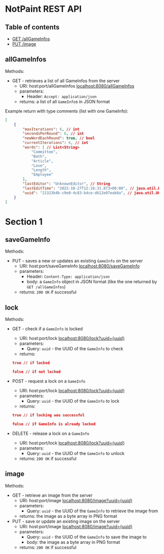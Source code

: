 # NotPaint REST API
## Table of contents
* [GET /allGameInfos](#GET-allGameInfos)
* [PUT /image](#PUT-image)
## allGameInfos
Methods:

* <a name="GET-allGameInfos"></a>GET - retrieves a list of all GameInfos from the server
  * URI: host:port/allGameInfos <localhost:8080/allGameInfos>
  * parameters: 
    * Header: `Accept: application/json`
  * returns: a list of all `GameInfo`s in JSON format

Example return with type comments (list with one GameInfo):
```json
[
	{
		"maxIterations": 6, // int
		"secondsPerRound": 6, // int
		"newWordEachRound": true, // bool
		"currentIterations": 6, // int
		"words": [ // List<String>
			"Committee",
			"Bath",
			"Article",
			"Love",
			"Length",
			"Employee"
		],
		"lastEditor": "UnknownEditor", // String
		"lastEditTime": "2022-10-27T12:16:31.873+00:00", // java.util.Date
		"uuid": "21323b4b-c9e0-4c83-b4ce-d612e07eab8a", // java.util.UUID
	}
]
```
# <a name="section-1"></a> Section 1
## saveGameInfo
Methods:

* PUT - saves a new or updates an existing `GameInfo` on the server
  * URI: host:port/saveGameInfo <localhost:8080/saveGameInfo>
  * parameters:
    * Header: `Content-Type: application/json`
    * body: a `GameInfo` object in JSON format (like the  one returned by `GET /allGameInfos`)
  * returns: `200 OK` if successful

## lock

Methods:
* GET - check if a `GameInfo` is locked
  * URI: host:port/lock <localhost:8080/lock?uuid={uuid}>
  * parameters:
    * Query: `uuid` - the UUID of the `GameInfo` to check
  * returns: 
  ```json
  true // if locked
  ```
  ```json
  false // if not locked
  ```

* POST - request a lock on a `GameInfo`
  * URI: host:port/lock <localhost:8080/lock?uuid={uuid}>
  * parameters:
    * Query: `uuid` - the UUID of the `GameInfo` to lock
  * returns: 
  ```json
  true // if locking was successful
  ```
  ```json
  false // if GameInfo is already locked
  ```
* DELETE - release a lock on a `GameInfo`
  * URI: host:port/lock <localhost:8080/lock?uuid={uuid}>
  * parameters:
    * Query: `uuid` - the UUID of the `GameInfo` to unlock
  * returns: `200 OK` if successful

## image
Methods:

* GET - retrieve an image from the server
  * URI: host:port/image <localhost:8080/image?uuid={uuid}>
  * parameters:
    * Query: `uuid` - the UUID of the `GameInfo` to retrieve the image from
  * returns: the image as a byte array in PNG format
* <a name="PUT-image"></a>PUT - save or update an existing image on the server
  * URI: host:port/image <localhost:8080/image?uuid={uuid}>
  * parameters:
    * Query: `uuid` - the UUID of the `GameInfo` to save the image to
    * body: the image as a byte array in PNG format
  * returns: `200 OK` if successful


